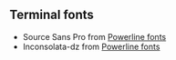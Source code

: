 ## Terminal fonts

* Source Sans Pro from [Powerline fonts][powerline]
* Inconsolata-dz from [Powerline fonts][powerline]


[powerline]: https://github.com/Lokaltog/powerline-fonts
